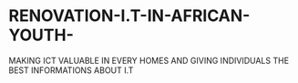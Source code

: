 RENOVATION-I.T-IN-AFRICAN-YOUTH-
================================

MAKING ICT VALUABLE IN EVERY HOMES AND GIVING INDIVIDUALS THE BEST INFORMATIONS ABOUT I.T
